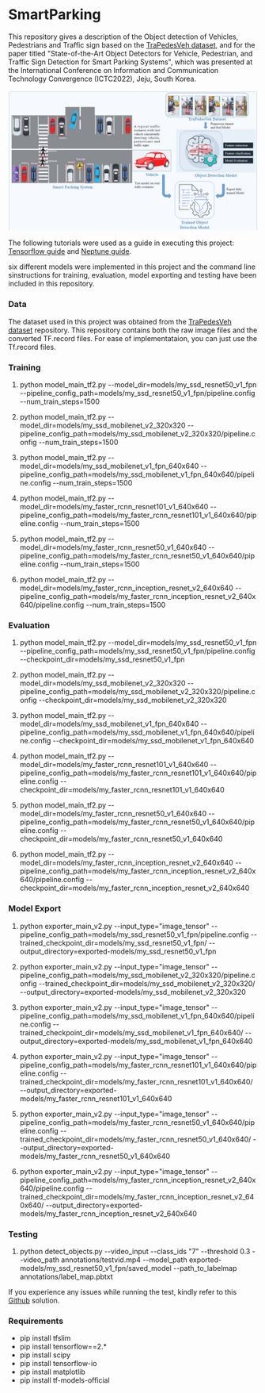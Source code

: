 # SmartParking
This repository gives a description of the Object detection of Vehicles, Pedestrians and Traffic sign based on the [TraPedesVeh dataset](https://github.com/Judith989/TraPedesVeh-A-mini-Dataset-for-Intelligent-Transportation-Systems/blob/main/README.md), and for the paper titled "State-of-the-Art Object Detectors for Vehicle, Pedestrian, and Traffic Sign Detection for Smart Parking Systems", which was presented at the International Conference on Information and Communication Technology Convergence (ICTC2022), Jeju, South Korea.

<img src="https://github.com/Judith989/SmartParking/blob/main/Figures.jpg" width="944">

The following tutorials were used as a guide in executing this project: [Tensorflow guide](https://tensorflow-object-detection-api-tutorial.readthedocs.io/en/latest/training.html#preparing-the-workspace) and [Neptune guide](https://neptune.ai/blog/how-to-train-your-own-object-detector-using-tensorflow-object-detection-api).

six different models were implemented in this project and the command line sinstructions for training, evaluation, model exporting and testing have been included in this repository.

### Data

The dataset used in this project was obtained from the [TraPedesVeh dataset](https://github.com/Judith989/TraPedesVeh-A-mini-Dataset-for-Intelligent-Transportation-Systems/blob/main/README.md) repository. This repository contains both the raw image files and the converted TF.record files. For ease of implementataion, you can just use the Tf.record files.



### Training

1. python model_main_tf2.py --model_dir=models/my_ssd_resnet50_v1_fpn --pipeline_config_path=models/my_ssd_resnet50_v1_fpn/pipeline.config --num_train_steps=1500

2. python model_main_tf2.py --model_dir=models/my_ssd_mobilenet_v2_320x320 --pipeline_config_path=models/my_ssd_mobilenet_v2_320x320/pipeline.config --num_train_steps=1500

3. python model_main_tf2.py --model_dir=models/my_ssd_mobilenet_v1_fpn_640x640 --pipeline_config_path=models/my_ssd_mobilenet_v1_fpn_640x640/pipeline.config --num_train_steps=1500

4. python model_main_tf2.py --model_dir=models/my_faster_rcnn_resnet101_v1_640x640 --pipeline_config_path=models/my_faster_rcnn_resnet101_v1_640x640/pipeline.config --num_train_steps=1500

5. python model_main_tf2.py --model_dir=models/my_faster_rcnn_resnet50_v1_640x640 --pipeline_config_path=models/my_faster_rcnn_resnet50_v1_640x640/pipeline.config --num_train_steps=1500

6. python model_main_tf2.py --model_dir=models/my_faster_rcnn_inception_resnet_v2_640x640 --pipeline_config_path=models/my_faster_rcnn_inception_resnet_v2_640x640/pipeline.config --num_train_steps=1500




### Evaluation

1. python model_main_tf2.py --model_dir=models/my_ssd_resnet50_v1_fpn --pipeline_config_path=models/my_ssd_resnet50_v1_fpn/pipeline.config --checkpoint_dir=models/my_ssd_resnet50_v1_fpn

2. python model_main_tf2.py --model_dir=models/my_ssd_mobilenet_v2_320x320 --pipeline_config_path=models/my_ssd_mobilenet_v2_320x320/pipeline.config --checkpoint_dir=models/my_ssd_mobilenet_v2_320x320

3.   python model_main_tf2.py --model_dir=models/my_ssd_mobilenet_v1_fpn_640x640 --pipeline_config_path=models/my_ssd_mobilenet_v1_fpn_640x640/pipeline.config --checkpoint_dir=models/my_ssd_mobilenet_v1_fpn_640x640

4.  python model_main_tf2.py --model_dir=models/my_faster_rcnn_resnet101_v1_640x640 --pipeline_config_path=models/my_faster_rcnn_resnet101_v1_640x640/pipeline.config --checkpoint_dir=models/my_faster_rcnn_resnet101_v1_640x640

5. python model_main_tf2.py --model_dir=models/my_faster_rcnn_resnet50_v1_640x640 --pipeline_config_path=models/my_faster_rcnn_resnet50_v1_640x640/pipeline.config --checkpoint_dir=models/my_faster_rcnn_resnet50_v1_640x640

6. python model_main_tf2.py --model_dir=models/my_faster_rcnn_inception_resnet_v2_640x640 --pipeline_config_path=models/my_faster_rcnn_inception_resnet_v2_640x640/pipeline.config --checkpoint_dir=models/my_faster_rcnn_inception_resnet_v2_640x640

### Model Export
1. python exporter_main_v2.py     --input_type="image_tensor"    --pipeline_config_path=models/my_ssd_resnet50_v1_fpn/pipeline.config   --trained_checkpoint_dir=models/my_ssd_resnet50_v1_fpn/    --output_directory=exported-models/my_ssd_resnet50_v1_fpn

2. python exporter_main_v2.py     --input_type="image_tensor"    --pipeline_config_path=models/my_ssd_mobilenet_v2_320x320/pipeline.config   --trained_checkpoint_dir=models/my_ssd_mobilenet_v2_320x320/    --output_directory=exported-models/my_ssd_mobilenet_v2_320x320

3. python exporter_main_v2.py     --input_type="image_tensor"    --pipeline_config_path=models/my_ssd_mobilenet_v1_fpn_640x640/pipeline.config   --trained_checkpoint_dir=models/my_ssd_mobilenet_v1_fpn_640x640/    --output_directory=exported-models/my_ssd_mobilenet_v1_fpn_640x640

4. python exporter_main_v2.py     --input_type="image_tensor"    --pipeline_config_path=models/my_faster_rcnn_resnet101_v1_640x640/pipeline.config   --trained_checkpoint_dir=models/my_faster_rcnn_resnet101_v1_640x640/    --output_directory=exported-models/my_faster_rcnn_resnet101_v1_640x640

5. python exporter_main_v2.py     --input_type="image_tensor"    --pipeline_config_path=models/my_faster_rcnn_resnet50_v1_640x640/pipeline.config   --trained_checkpoint_dir=models/my_faster_rcnn_resnet50_v1_640x640/    --output_directory=exported-models/my_faster_rcnn_resnet50_v1_640x640

6. python exporter_main_v2.py     --input_type="image_tensor"    --pipeline_config_path=models/my_faster_rcnn_inception_resnet_v2_640x640/pipeline.config   --trained_checkpoint_dir=models/my_faster_rcnn_inception_resnet_v2_640x640/    --output_directory=exported-models/my_faster_rcnn_inception_resnet_v2_640x640


### Testing

1. python detect_objects.py --video_input --class_ids "7" --threshold 0.3  --video_path annotations/testvid.mp4 --model_path exported-models/my_ssd_resnet50_v1_fpn/saved_model --path_to_labelmap annotations/label_map.pbtxt


If you experience any issues while running the test, kindly refer to this [Github](https://github.com/opencv/opencv/issues/8537) solution.


### Requirements

* pip install tfslim
* pip install tensorflow==2.* 
* pip install scipy
* pip install tensorflow-io
* pip install matplotlib
* pip install tf-models-official

